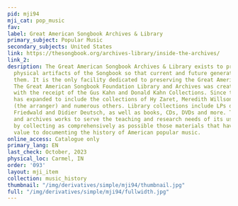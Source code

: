 ```yaml
---
pid: mji94
mji_cat: pop_music
fav: 
label: Great American Songbook Archives & Library
primary_subject: Popular Music
secondary_subjects: United States
link: https://thesongbook.org/archives-library/inside-the-archives/
link_2: 
desription: The Great American Songbook Archives & Library exists to preserve the
  physical artifacts of the Songbook so that current and future generations can experience
  them. It is the only facility dedicated to preserving the Great American Songbook.
  The Great American Songbook Foundation Library and Archives was created in 2008
  with the receipt of the Gus Kahn and Donald Kahn Collections. Since that date, it
  has expanded to include the collections of Hy Zaret, Meredith Willson, Ray Charles
  (the arranger) and numerous others. Library collections include LPs donated by Will
  Friedwald and Didier Deutsch, as well as books, CDs, DVDs and more. The library
  and archives works to serve the teaching and research needs of its user communities
  by collecting as comprehensively as possible those materials that have enduring
  value to documenting the history of American popular music.
online_access: Catalogue only
primary_lang: EN
last_check: October, 2023
physical_loc: Carmel, IN
order: '093'
layout: mji_item
collection: music_history
thumbnail: "/img/derivatives/simple/mji94/thumbnail.jpg"
full: "/img/derivatives/simple/mji94/fullwidth.jpg"
---
```

